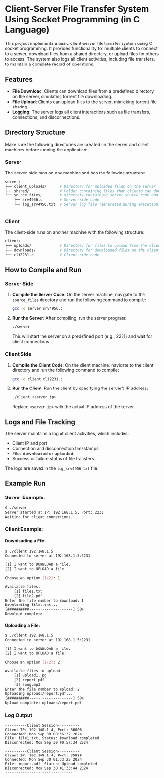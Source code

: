 ﻿
# Client-Server File Transfer System Using Socket Programming (in C Language)


This project implements a basic client-server file transfer system using C socket programming. It provides functionality for multiple clients to connect to a server, download files from a shared directory, or upload files for others to access. The system also logs all client activities, including file transfers, to maintain a complete record of operations.

## Features

- **File Download**: Clients can download files from a predefined directory on the server, simulating torrent file downloading.
- **File Upload**: Clients can upload files to the server, mimicking torrent file sharing.
- **Logging**: The server logs all client interactions such as file transfers, connections, and disconnections.


## Directory Structure

Make sure the following directories are created on the server and client machines before running the application:

### Server
The server-side runs on one machine and has the following structure:

```bash
server/
├── client_uploads/      # Directory for uploaded files on the server
├── shared/              # Folder containing files that clients can download
└── source_files/        # Directory containing server source code and log file
    ├── srv4956.c        # Server-side code
    └── log_srv4956.txt  # Server log file (generated during execution)
    
```
### Client

The client-side runs on another machine with the following structure:

```bash
client/
├── uploads/             # Directory for files to upload from the client
├── downloads/           # Directory for downloaded files on the client
└── cli2231.c            # Client-side code

```
## How to Compile and Run

### Server Side

1.  **Compile the Server Code**: On the server machine, navigate to the `source_files` directory and run the following command to compile:

    ```bash    
    gcc -o server srv4956.c
    ```
2.  **Run the Server**: After compiling, run the server program:
    
    ```bash
    ./server
    ```
    This will start the server on a predefined port (e.g., 2231) and wait for client connections.
    

### Client Side

1.  **Compile the Client Code**: On the client machine, navigate to the client directory and run the following command to compile:
    
    ```bash
    gcc -o client cli2231.c 
    ```
2.  **Run the Client**: Run the client by specifying the server’s IP address:
    
    ```bash
    ./client <server_ip>
    ```
    Replace `<server_ip>` with the actual IP address of the server.

## Logs and File Tracking

The server maintains a log of client activities, which includes:

-   Client IP and port
-   Connection and disconnection timestamps
-   Files downloaded or uploaded
-   Success or failure status of file transfers

The logs are saved in the `log_srv4956.txt` file.

## Example Run

### Server Example:

```bash
$ ./server
Server started at IP: 192.168.1.5, Port: 2231
Waiting for client connections...
```
### Client Example:

#### Downloading a File:
```bash
$ ./client 192.168.1.5
Connected to server at 192.168.1.5:2231

[1] I want to DOWNLOAD a file.
[2] I want to UPLOAD a file.

Choose an option [1/2]: 1

Available files:
    [1] file1.txt
    [2] file2.pdf
Enter the file number to download: 1
Downloading file1.txt...
[##########--------------------] 50% 
Download complete.
```
#### Uploading a File:

```bash
$ ./client 192.168.1.5
Connected to server at 192.168.1.5:2231

[1] I want to DOWNLOAD a file.
[2] I want to UPLOAD a file.

Choose an option [1/2]: 2

Available files to upload:
    [1] upload1.jpg
    [2] report.pdf
    [3] song.mp3
Enter the file number to upload: 2
Uploading uploads/report.pdf...
[##########--------------------] 50% 
Upload complete: uploads/report.pdf
```

### Log Output

```
----------Client Session----------
Client IP: 192.168.1.4, Port: 36006
Connected: Mon Sep 30 00:56:32 2024
File: file1.txt, Status: Download completed
Disconnected: Mon Sep 30 00:57:34 2024
-------------------------------
----------Client Session----------
Client IP: 192.168.1.4, Port: 35988
Connected: Mon Sep 30 01:33:25 2024
File: report.pdf, Status: Upload completed
Disconnected: Mon Sep 30 01:33:44 2024
-------------------------------
```

